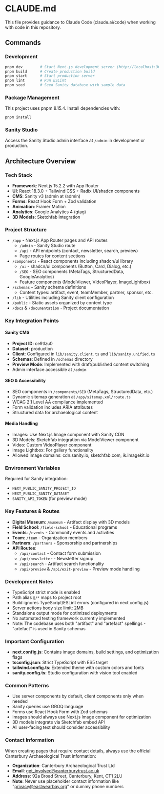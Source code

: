 # CLAUDE.md

This file provides guidance to Claude Code (claude.ai/code) when working with code in this repository.

## Commands

### Development
```bash
pnpm dev        # Start Next.js development server (http://localhost:3000)
pnpm build      # Create production build
pnpm start      # Start production server
pnpm lint       # Run ESLint
pnpm seed       # Seed Sanity database with sample data
```

### Package Management
This project uses pnpm 8.15.4. Install dependencies with:
```bash
pnpm install
```

### Sanity Studio
Access the Sanity Studio admin interface at `/admin` in development or production.

## Architecture Overview

### Tech Stack
- **Framework**: Next.js 15.2.2 with App Router
- **UI**: React 18.3.0 + Tailwind CSS + Radix UI/shadcn components
- **CMS**: Sanity v3 (admin at /admin)
- **Forms**: React Hook Form + Zod validation
- **Animation**: Framer Motion
- **Analytics**: Google Analytics 4 (gtag)
- **3D Models**: Sketchfab integration

### Project Structure
- `/app` - Next.js App Router pages and API routes
  - `/admin` - Sanity Studio route
  - `/api` - API endpoints (contact, newsletter, search, preview)
  - Page routes for content sections
- `/components` - React components including shadcn/ui library
  - `/ui` - shadcn/ui components (Button, Card, Dialog, etc.)
  - `/SEO` - SEO components (MetaTags, StructuredData, GoogleAnalytics)
  - Feature components (ModelViewer, VideoPlayer, ImageLightbox)
- `/schemas` - Sanity schema definitions
  - Content types: artifact, event, teamMember, partner, sponsor, etc.
- `/lib` - Utilities including Sanity client configuration
- `/public` - Static assets organized by content type
- `/docs` & `/documentation` - Project documentation

### Key Integration Points

#### Sanity CMS
- **Project ID**: ce9tlzu0
- **Dataset**: production
- **Client**: Configured in `lib/sanity.client.ts` and `lib/sanity.unified.ts`
- **Schemas**: Defined in `/schemas` directory
- **Preview Mode**: Implemented with draft/published content switching
- Admin interface accessible at `/admin`

#### SEO & Accessibility
- SEO components in `/components/SEO` (MetaTags, StructuredData, etc.)
- Dynamic sitemap generation at `/app/sitemap.xml/route.ts`
- WCAG 2.1 Level AA compliance implemented
- Form validation includes ARIA attributes
- Structured data for archaeological content

#### Media Handling
- Images: Use Next.js Image component with Sanity CDN
- 3D Models: Sketchfab integration via ModelViewer component
- Video: Custom VideoPlayer component
- Image Lightbox: For gallery functionality
- Allowed image domains: cdn.sanity.io, sketchfab.com, ik.imagekit.io

### Environment Variables
Required for Sanity integration:
- `NEXT_PUBLIC_SANITY_PROJECT_ID`
- `NEXT_PUBLIC_SANITY_DATASET`
- `SANITY_API_TOKEN` (for preview mode)

### Key Features & Routes
- **Digital Museum**: `/museum` - Artifact display with 3D models
- **Field School**: `/field-school` - Educational programs
- **Events**: `/events` - Community events and activities
- **Team**: `/team` - Organization members
- **Partners**: `/partners` - Sponsorship and partnerships
- **API Routes**:
  - `/api/contact` - Contact form submission
  - `/api/newsletter` - Newsletter signup
  - `/api/search` - Artifact search functionality
  - `/api/preview` & `/api/exit-preview` - Preview mode handling

### Development Notes
- TypeScript strict mode is enabled
- Path alias `@/*` maps to project root
- Build ignores TypeScript/ESLint errors (configured in next.config.js)
- Server actions body size limit: 2MB
- Standalone output mode for optimized deployments
- No automated testing framework currently implemented
- Note: The codebase uses both "artifact" and "artefact" spellings - "artefact" is used in Sanity schemas

### Important Configuration
- **next.config.js**: Contains image domains, build settings, and optimization flags
- **tsconfig.json**: Strict TypeScript with ES5 target
- **tailwind.config.ts**: Extended theme with custom colors and fonts
- **sanity.config.ts**: Studio configuration with vision tool enabled

### Common Patterns
- Use server components by default, client components only when needed
- Sanity queries use GROQ language
- Forms use React Hook Form with Zod schemas
- Images should always use Next.js Image component for optimization
- 3D models integrate via Sketchfab embed API
- All user-facing text should consider accessibility

### Contact Information
When creating pages that require contact details, always use the official Canterbury Archaeological Trust information:
- **Organization**: Canterbury Archaeological Trust Ltd
- **Email**: get_involved@canterburytrust.ac.uk
- **Address**: 92a Broad Street, Canterbury, Kent, CT1 2LU
- **Note**: Never use placeholder contact information like "privacy@eastwearbay.org" or dummy phone numbers